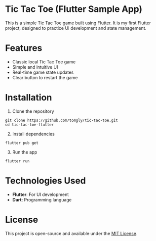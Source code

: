 # Tic Tac Toe (Flutter Sample App)

This is a simple Tic Tac Toe game built using Flutter. It is my first Flutter project, designed to practice UI development and state management.

# Features

- Classic local Tic Tac Toe game
- Simple and intuitive UI
- Real-time game state updates
- Clear button to restart the game

# Installation

1. Clone the repository

```
git clone https://github.com/tomgly/tic-tac-toe.git
cd tic-tac-toe-flutter
```

2. Install dependencies

```
flutter pub get
```

3. Run the app

```
flutter run
```

# Technologies Used

- **Flutter**: For UI development
- **Dart**: Programming language

# License
This project is open-source and available under the [MIT License](LICENSE).
